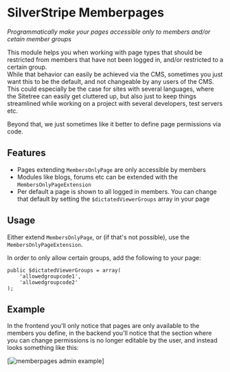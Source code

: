 # SilverStripe Memberpages

_Programmatically make your pages accessible only to members and/or cetain member groups_


This module helps you when working with page types that should be
restricted from members that have not been logged in, and/or restricted 
to a certain group.    
While that behavior can easily be achieved via the CMS, sometimes
you just want this to be the default, and not changeable by any users
of the CMS.    
This could especially be the case for sites with several languages, where
the Sitetree can easily get cluttered up, but also just to keep things streamlined
while working on a project with several developers, test servers etc.

Beyond that, we just sometimes like it better to define page permissions via code.

## Features

* Pages extending `MembersOnlyPage` are only accessible by members
* Modules like blogs, forums etc can be extended with the `MembersOnlyPageExtension`
* Per default a page is shown to all logged in members. You can change that default by
setting the `$dictatedViewerGroups` array in your page


## Usage

Either extend `MembersOnlyPage`, or (if that's not possible), use the `MembersOnlyPageExtension`.

In order to only allow certain groups, add the following to your page:

	public $dictatedViewerGroups = array(
		'allowedgroupcode1',
		'allowedgroupcode2'
	);




## Example

In the frontend you'll only notice that pages are only available to the members you define,
in the backend you'll notice that the section where you can change permissions is no longer
editable by the user, and instead looks something like this:

[![memberpages admin example](https://raw.github.com/titledk/silverstripe-memberpages/master/docs/images/admin.png)]


